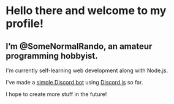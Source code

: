 # Hello there and welcome to my profile!
## I’m @SomeNormalRando, an amateur programming hobbyist.

I'm currently self-learning web development along with Node.js.

I've made a [simple Discord bot](https://discord.com/oauth2/authorize?client_id=812960290718482483&scope=bot&permissions=808971384) using [Discord.js](https://discord.js.org/) so far.

I hope to create more stuff in the future!
